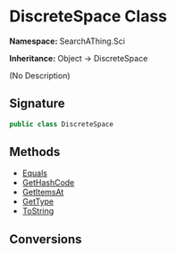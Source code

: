 # DiscreteSpace<T> Class
**Namespace:** SearchAThing.Sci

**Inheritance:** Object → DiscreteSpace<T>

(No Description)

## Signature
```csharp
public class DiscreteSpace
```
## Methods
- [Equals](DiscreteSpace-1/Equals.md)
- [GetHashCode](DiscreteSpace-1/GetHashCode.md)
- [GetItemsAt](DiscreteSpace-1/GetItemsAt.md)
- [GetType](DiscreteSpace-1/GetType.md)
- [ToString](DiscreteSpace-1/ToString.md)
## Conversions
